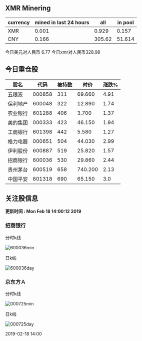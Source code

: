 ## XMR Minering

|currency|mined in last 24 hours|all|in pool|
|---|---|---|---|
|XMR|0.001|0.929|0.157|
|CNY|0.166|305.62|51.614|

今日美元对人民币 6.77	今日xmr对人民币328.98


## 今日重仓股 

|股名|代码|被持数|时价|涨跌%|
|---|---|---|---|---|
|五粮液|000858|311|69.660|4.91|
|保利地产|600048|322|12.890|1.74|
|农业银行|601288|406|3.700|1.37|
|美的集团|000333|423|46.150|1.94|
|工商银行|601398|442|5.580|1.27|
|格力电器|000651|504|44.030|2.99|
|伊利股份|600887|519|25.820|1.57|
|招商银行|600036|530|29.860|2.44|
|贵州茅台|600519|658|740.200|2.13|
|中国平安|601318|690|65.150|3.0|

## 关注股信息
**更新时间 : Mon Feb 18 14:00:12 2019**
### 招商银行 
分时k线

![600036min](http://image.sinajs.cn/newchart/min/n/sh600036.gif)

日k线

![600036day](http://image.sinajs.cn/newchart/daily/n/sh600036.gif)

### 京东方Ａ 
分时k线

![000725min](http://image.sinajs.cn/newchart/min/n/sz000725.gif)

日k线

![000725day](http://image.sinajs.cn/newchart/daily/n/sz000725.gif)

2019-02-18 14:00